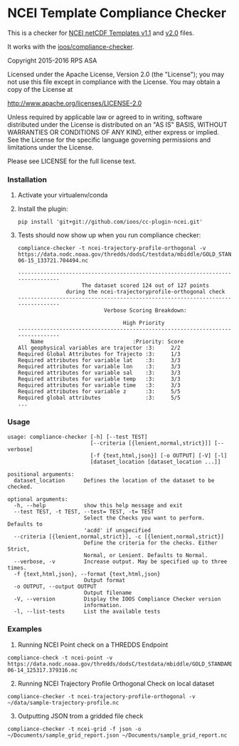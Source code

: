 # NCEI Template Compliance Checker

This is a checker for [NCEI netCDF Templates v1.1](http://www.nodc.noaa.gov/data/formats/netcdf/v1.1/) and [v2.0](http://www.nodc.noaa.gov/data/formats/netcdf/v2.0/) files.

It works with the [ioos/compliance-checker](https://github.com/ioos/compliance-checker).

Copyright 2015-2016 RPS ASA

Licensed under the Apache License, Version 2.0 (the "License");
you may not use this file except in compliance with the License.
You may obtain a copy of the License at

   http://www.apache.org/licenses/LICENSE-2.0

Unless required by applicable law or agreed to in writing, software
distributed under the License is distributed on an "AS IS" BASIS,
WITHOUT WARRANTIES OR CONDITIONS OF ANY KIND, either express or implied.
See the License for the specific language governing permissions and
limitations under the License.

Please see LICENSE for the full license text.


### Installation

1. Activate your virtualenv/conda

2. Install the plugin:

   ```
   pip install 'git+git://github.com/ioos/cc-plugin-ncei.git'
   ```

3. Tests should now show up when you run compliance checker:

   ```
   compliance-checker -t ncei-trajectory-profile-orthogonal -v https://data.nodc.noaa.gov/thredds/dodsC/testdata/mbiddle/GOLD_STANDARD_NETCDF/1.1/NODC_trajectoryProfile_template_v1.1_2016-06-15_133721.704494.nc

   --------------------------------------------------------------------------------
                       The dataset scored 124 out of 127 points
                  during the ncei-trajectoryprofile-orthogonal check
   --------------------------------------------------------------------------------
                              Verbose Scoring Breakdown:

                                    High Priority
   --------------------------------------------------------------------------------
       Name                            :Priority: Score
   All geophysical variables are trajector :3:     2/2
   Required Global Attributes for Trajecto :3:     1/3
   Required attributes for variable lat    :3:     3/3
   Required attributes for variable lon    :3:     3/3
   Required attributes for variable sal    :3:     3/3
   Required attributes for variable temp   :3:     3/3
   Required attributes for variable time   :3:     3/3
   Required attributes for variable z      :3:     5/5
   Required global attributes              :3:     5/5
   ...
   ```

### Usage

```
usage: compliance-checker [-h] [--test TEST]
                          [--criteria [{lenient,normal,strict}]] [--verbose]
                          [-f {text,html,json}] [-o OUTPUT] [-V] [-l]
                          [dataset_location [dataset_location ...]]

positional arguments:
  dataset_location      Defines the location of the dataset to be checked.

optional arguments:
  -h, --help            show this help message and exit
  --test TEST, -t TEST, --test= TEST, -t= TEST
                        Select the Checks you want to perform. Defaults to
                        'acdd' if unspecified
  --criteria [{lenient,normal,strict}], -c [{lenient,normal,strict}]
                        Define the criteria for the checks. Either Strict,
                        Normal, or Lenient. Defaults to Normal.
  --verbose, -v         Increase output. May be specified up to three times.
  -f {text,html,json}, --format {text,html,json}
                        Output format
  -o OUTPUT, --output OUTPUT
                        Output filename
  -V, --version         Display the IOOS Compliance Checker version
                        information.
  -l, --list-tests      List the available tests
```


### Examples

1. Running NCEI Point check on a THREDDS Endpoint

```
compliance-check -t ncei-point -v https://data.nodc.noaa.gov/thredds/dodsC/testdata/mbiddle/GOLD_STANDARD_NETCDF/1.1/NODC_point_template_v1.1_2016-06-14_125317.379316.nc
```

2. Running NCEI Trajectory Profile Orthogonal Check on local dataset

```
compliance-checker -t ncei-trajectory-profile-orthogonal -v ~/data/sample-trajectory-profile.nc
```

3. Outputting JSON trom a gridded file check

```
compliance-checker -t ncei-grid -f json -o ~/Documents/sample_grid_report.json ~/Documents/sample_grid_report.nc
```
